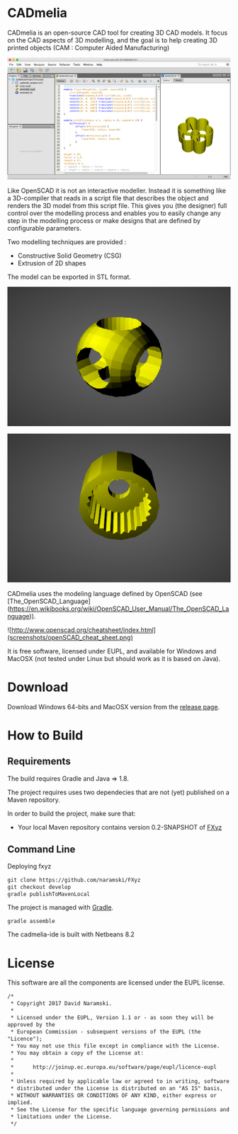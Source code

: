 # CADmelia

CADmelia is an open-source CAD tool for creating 3D CAD models. It focus on the CAD aspects of
3D modelling, and the goal is to help creating 3D printed objects (CAM : Computer Aided Manufacturing)

![CADmelia](screenshots/screenshot-mold.png)

Like OpenSCAD it is not an interactive modeller. Instead it is something like a 3D-compiler that
reads in a script file that describes the object and renders the 3D model from this script file.
This gives you (the designer) full control over the modelling process and enables you to easily change
any step in the modelling process or make designs that are defined by configurable parameters.

Two modelling techniques are provided :

- Constructive Solid Geometry (CSG)
- Extrusion of 2D shapes

The model can be exported in STL format.

![src/test/resources/samples/logo.scad](screenshots/logo_openSCAD.png)

![src/test/resources/samples/servo-head-female.scad](screenshots/servo_female.png)

CADmelia uses the modeling language defined by OpenSCAD (see [The_OpenSCAD_Language]
(https://en.wikibooks.org/wiki/OpenSCAD_User_Manual/The_OpenSCAD_Language)).

![http://www.openscad.org/cheatsheet/index.html](screenshots/openSCAD_cheat_sheet.png)

It is free software, licensed under EUPL, and available for Windows and MacOSX (not tested under Linux
but should work as it is based on Java).

# Download

Download Windows 64-bits and MacOSX version from the [release page](https://github.com/naramski/cadmelia/releases).

# How to Build

## Requirements

The build requires Gradle and Java => 1.8.

The project requires uses two dependecies that are not (yet) published on a Maven
repository.

In order to build the project, make sure that:

- Your local Maven repository contains version 0.2-SNAPSHOT of
[FXyz](https://github.com/naramski/FXyz)

## Command Line

Deploying fxyz

    git clone https://github.com/naramski/FXyz
    git checkout develop
    gradle publishToMavenLocal

The project is managed with [Gradle](http://www.gradle.org/).

    gradle assemble

The cadmelia-ide is built with Netbeans 8.2

# License

This software are all the components are licensed under the EUPL license.

```
/*
 * Copyright 2017 David Naramski.
 *
 * Licensed under the EUPL, Version 1.1 or - as soon they will be approved by the
 * European Commission - subsequent versions of the EUPL (the "Licence");
 * You may not use this file except in compliance with the License.
 * You may obtain a copy of the License at:
 *
 *      http://joinup.ec.europa.eu/software/page/eupl/licence-eupl
 *
 * Unless required by applicable law or agreed to in writing, software
 * distributed under the License is distributed on an "AS IS" basis,
 * WITHOUT WARRANTIES OR CONDITIONS OF ANY KIND, either express or implied.
 * See the License for the specific language governing permissions and
 * limitations under the License.
 */
```

